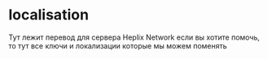 # localisation
Тут лежит перевод для сервера Heplix Network если вы хотите помочь, то тут все ключи и локализации которые мы можем поменять
